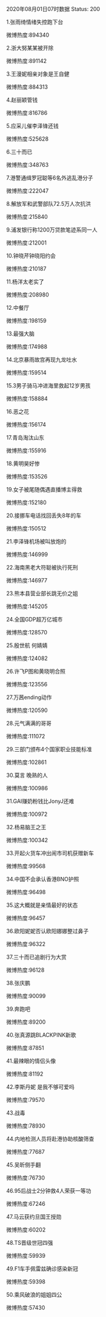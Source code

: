 2020年08月01日07时数据
Status: 200

1.张雨绮情绪失控跑下台

微博热度:894340

2.浙大努某某被开除

微博热度:891142

3.王漫妮相亲对象是王自健

微博热度:884313

4.赵丽颖管钱

微博热度:816786

5.应采儿催李泽锋还钱

微博热度:525628

6.三十而已

微博热度:348763

7.港警通缉罗冠聪等6名外逃乱港分子

微博热度:222047

8.解放军和武警部队72.5万人次抗洪

微博热度:215840

9.浦发银行称1200万贷款笔迹系同一人

微博热度:212001

10.钟晓芹钟晓阳约会

微博热度:210187

11.杨洋太老实了

微博热度:208980

12.中餐厅

微博热度:198159

13.最强大脑

微博热度:174988

14.北京暴雨故宫再现九龙吐水

微博热度:159514

15.3男子骑马冲进海里救起12岁男孩

微博热度:158884

16.恶之花

微博热度:156174

17.青岛淘汰山东

微博热度:155916

18.黄明昊好惨

微博热度:153526

19.女子被尾随偶遇直播博主得救

微博热度:152180

20.接挪车电话找回丢失8年的车

微博热度:150512

21.李泽锋机场被叫放炮的

微博热度:146999

22.海南黑老大符聪被执行死刑

微博热度:146977

23.熊本县营业部长跳无价之姐

微博热度:145205

24.全国GDP超万亿城市

微博热度:128570

25.殷世航 何婧婧

微博热度:124082

26.许飞P图和黄晓明合照

微博热度:123556

27.万茜ending动作

微博热度:120590

28.元气满满的哥哥

微博热度:111072

29.三部门颁布4个国家职业技能标准

微博热度:102861

30.莫言 晚熟的人

微博热度:100986

31.GAI赚奶粉钱比JonyJ还难

微博热度:100972

32.杨易脑王之王

微博热度:100342

33.开起火货车冲出闹市司机获赠新车

微博热度:99568

34.中国不会承认香港BNO护照

微博热度:96498

35.这大概就是亲情最好的状态

微博热度:96457

36.欧阳妮妮否认欧阳娜娜整过鼻子

微博热度:96322

37.三十而已追剧行为大赏

微博热度:96128

38.张庆鹏

微博热度:90099

39.奔跑吧

微博热度:89200

40.张真源跳BLACKPINK新歌

微博热度:87851

41.最辣眼的情侣头像

微博热度:81192

42.李斯丹妮 是我不够可爱吗

微博热度:79570

43.战毒

微博热度:78930

44.内地检测人员将赴港协助核酸筛查

微博热度:77687

45.吴昕侧手翻

微博热度:76730

46.95后战士2分钟救4人荣获一等功

微博热度:67246

47.马云获约旦国王授勋

微博热度:60202

48.TS晋级世冠四强

微博热度:59939

49.F1车手佩雷兹确诊感染新冠

微博热度:59398

50.乘风破浪的姐姐四公

微博热度:57430

